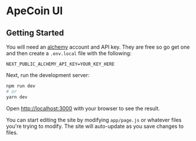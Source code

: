 # ApeCoin UI

## Getting Started

You will need an [alchemy](https://www.alchemy.com/) account and API key. They are free so go get one and then create a `.env.local` file with the following:

```
NEXT_PUBLIC_ALCHEMY_API_KEY=YOUR_KEY_HERE
```

Next, run the development server:

```bash
npm run dev
# or
yarn dev
```

Open [http://localhost:3000](http://localhost:3000) with your browser to see the result.

You can start editing the site by modifying `app/page.js` or whatever files you're trying to modify. The site will auto-update as you save changes to files.

